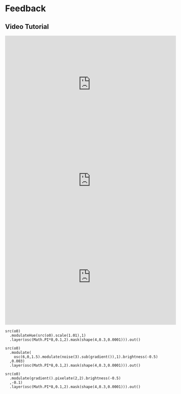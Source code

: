 Feedback
========

Video Tutorial
--------

<iframe width="560" height="315" src="https://www.youtube.com/embed/m-Q7b82Y9Mk" title="YouTube video player" frameborder="0" allow="accelerometer; autoplay; clipboard-write; encrypted-media; gyroscope; picture-in-picture" allowfullscreen></iframe>

<iframe width="560" height="315" src="https://www.youtube.com/embed/U5Li6n_zKlE" title="YouTube video player" frameborder="0" allow="accelerometer; autoplay; clipboard-write; encrypted-media; gyroscope; picture-in-picture" allowfullscreen></iframe>

<iframe width="560" height="315" src="https://www.youtube.com/embed/ZpyZgq5YM6w" title="YouTube video player" frameborder="0" allow="accelerometer; autoplay; clipboard-write; encrypted-media; gyroscope; picture-in-picture" allowfullscreen></iframe>

```hydra
src(o0)
  .modulateHue(src(o0).scale(1.01),1)
  .layer(osc(Math.PI*8,0.1,2).mask(shape(4,0.3,0.0001))).out()
```

```hydra
src(o0)
  .modulate(
    osc(6,0,1.5).modulate(noise(3).sub(gradient()),1).brightness(-0.5)
  ,0.003)
  .layer(osc(Math.PI*8,0.1,2).mask(shape(4,0.3,0.0001))).out()
```


```hydra
src(o0)
  .modulate(gradient().pixelate(2,2).brightness(-0.5)
  ,-0.1)
  .layer(osc(Math.PI*8,0.1,2).mask(shape(4,0.3,0.0001))).out()
```
